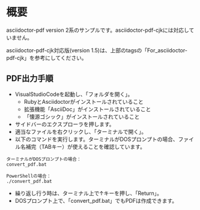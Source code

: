 # 概要

asciidoctor-pdf version 2系のサンプルです。asciidoctor-pdf-cjkには対応していません。

asciidoctor-pdf-cjk対応版(version 1.5)は、上部のtagsの「For_asciidoctor-pdf-cjk」を参考にしてください。

## PDF出力手順

* VisualStudioCodeを起動し、「フォルダを開く」。
  * RubyとAsciidoctorがインストールされていること
  * 拡張機能「AsciiDoc」がインストールされていること
  * 「懐源ゴシック」がインストールされていること
* サイドバーのエクスプローラを押します。
* 適当なファイルを右クリックし、「ターミナルで開く」。
* 以下のコマンドを実行します。ターミナルがDOSプロンプトの場合、ファイル名補完（TABキー）が使えることを確認しています。

```
ターミナルがDOSプロンプトの場合：
convert_pdf.bat

PowerShellの場合：
./convert_pdf.bat
```

* 繰り返し行う時は、ターミナル上で↑キーを押し、「Return」。
* DOSプロンプト上で、「convert_pdf.bat」でもPDFは作成できます。
